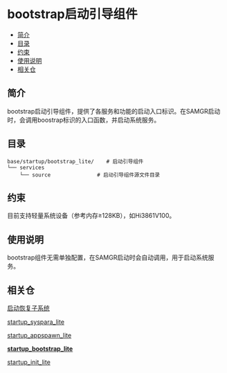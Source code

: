 # bootstrap启动引导组件<a name="ZH-CN_TOPIC_0000001082300996"></a>

-   [简介](#section469617221261)
-   [目录](#section1464106163817)
-   [约束](#section12212842173518)
-   [使用说明](#section1483211215513)
-   [相关仓](#section641143415335)

## 简介<a name="section469617221261"></a>

bootstrap启动引导组件，提供了各服务和功能的启动入口标识。在SAMGR启动时，会调用boostrap标识的入口函数，并启动系统服务。

## 目录<a name="section1464106163817"></a>

```
base/startup/bootstrap_lite/    # 启动引导组件
└── services
    └── source               # 启动引导组件源文件目录
```

## 约束<a name="section12212842173518"></a>

目前支持轻量系统设备（参考内存≥128KB），如Hi3861V100。

## 使用说明<a name="section1483211215513"></a>

bootstrap组件无需单独配置，在SAMGR启动时会自动调用，用于启动系统服务。

## 相关仓<a name="section641143415335"></a>

[启动恢复子系统](https://gitee.com/openharmony/docs/blob/master/zh-cn/readme/%E5%90%AF%E5%8A%A8%E6%81%A2%E5%A4%8D%E5%AD%90%E7%B3%BB%E7%BB%9F.md)

[startup\_syspara\_lite](https://gitee.com/openharmony/startup_syspara_lite/blob/master/README_zh.md)

[startup\_appspawn\_lite](https://gitee.com/openharmony/startup_appspawn_lite/blob/master/README_zh.md)

**[startup\_bootstrap\_lite](https://gitee.com/openharmony/startup_bootstrap_lite/blob/master/README_zh.md)**

[startup\_init\_lite](https://gitee.com/openharmony/startup_init_lite/blob/master/README_zh.md)

